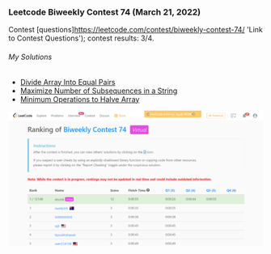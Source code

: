 ### Leetcode Biweekly Contest 74 (March 21, 2022)
Contest [questions]https://leetcode.com/contest/biweekly-contest-74/ 'Link to Contest Questions'); 
contest results: 3/4.

###### My Solutions
* [Divide Array Into Equal Pairs](https://github.com/ez2rok/coding-contests/blob/main/week9/leetcode_biweekly_74/divide_array_into_equal_pairs.py)
* [Maximize Number of Subsequences in a String](https://github.com/ez2rok/coding-contests/blob/main/week9/leetcode_biweekly_74/maximize_number_of_subsequences_in_a_string.py)
* [Minimum Operations to Halve Array](https://github.com/ez2rok/coding-contests/blob/main/week9/leetcode_biweekly_74/minimum_operations_to_halve_array_sum.py)

<img src="leetcode_biweekly_74.png" alt="Screenshot of my contest results." width="800"/>
